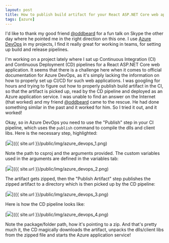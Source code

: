 ```yaml
---
layout: post
title: How to publish build artifact for your React ASP.NET Core web apps in Azure DevOps
tags: [azure]
---
```

I'd like to thank my good friend [@oddbeard](https://twitter.com/oddbeard) for a fun talk on Skype the other day where he pointed me in the right direction on this one. I use [Azure DevOps](https://azure.com/devops/) in my projects, I find it really great for working in teams, for setting up build and release pipelines. 

I'm working on a project lately where I sat up Continuous Integration (CI) and Continuous Deployment (CD) pipelines for a React ASP.NET Core web application. It seems that there is a challenge here when it comes to official documentation for Azure DevOps, as it's simply lacking the information on how to properly set up CI/CD for such web applications. I was googling for hours and trying to figure out how to properly publish build artifact in the CI, so that the artifact is picked up, read by the CD pipeline and deployed as an Azure application service. I was unable to find an answer on the Internet (that worked) and my friend [@oddbeard](https://twitter.com/oddbeard) came to the rescue. He had done something similar in the past and it worked for him. So I tried it out, and it worked!

Okay, so in Azure DevOps you need to use the "Publish" step in your CI pipeline, which uses the <code>publish</code> command to compile the dlls and client libs. Here is the necessary step, highlighted:

[<img src="{{ site.url }}/public/img/azure_devops_1.png">]({{ site.url }}/public/img/azure_devops_1.png)

Note the path to csproj and the arguments provided. The custom variables used in the arguments are defined in the variables tab:

[<img src="{{ site.url }}/public/img/azure_devops_2.png">]({{ site.url }}/public/img/azure_devops_2.png)

The artifact gets zipped, then the "Publish Artifact" step publishes the zipped artifact to a directory which is then picked up by the CD pipeline:

[<img src="{{ site.url }}/public/img/azure_devops_3.png">]({{ site.url }}/public/img/azure_devops_3.png)

Here is how the CD pipeline looks like:

[<img src="{{ site.url }}/public/img/azure_devops_4.png">]({{ site.url }}/public/img/azure_devops_4.png)

Note the package/folder path, how it's pointing to a zip. And that's pretty much it, the CD magically downloads the artifact, unpacks the dlls/client libs from the zipped file and starts the Azure application service!
